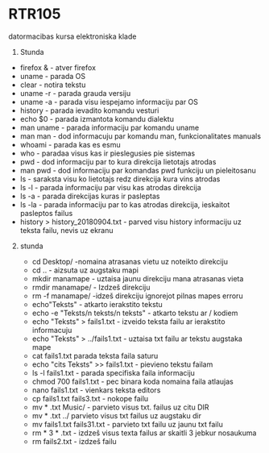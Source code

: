 # RTR105
datormacibas kursa elektroniska klade  

 1. Stunda

  * firefox & - atver firefox   
  * uname - parada OS   
  * clear - notira tekstu  
  * uname -r - parada grauda versiju  
  * uname -a - parada visu iespejamo informaciju par OS  
  * history - parada ievadito komandu vesturi  
  * echo $0 - parada izmantota komandu dialektu  
  * man uname - parada informaciju par komandu uname  
  * man man - dod informacuju par komandu man, funkcionalitates manuals  
  * whoami - parada kas es esmu  
  * who - paradaa visus kas ir pieslegusies pie sistemas   
  * pwd - dod informaciju par to kura direkcija lietotajs atrodas  
  * man pwd - dod informaciju par komandas pwd funkciju un pieleitosanu  
  * ls - saraksta visu ko lietotajs redz direkcija kura vins atrodas  
  * ls -l - parada informaciju par visu kas atrodas direkcija    
  * ls -a - parada direkcijas kuras ir pasleptas  
  * ls -la - parada informaciju par to kas atrodas direkcija, ieskaitot pasleptos failus  
  * history > history_20180904.txt - parved visu history informaciju uz teksta failu, nevis uz ekranu  

2. stunda

   *  cd Desktop/ -nomaina atrasanas vietu uz noteikto direkciju  
   *  cd .. - aizsuta uz augstaku mapi   
   *  mkdir manamape - uztaisa jaunu direkciju mana atrasanas vieta  
   *  rmdir manamape/ - Izdzeš direkciju   
   *  rm -f manamape/ -idzeš direkciju ignorejot pilnas mapes erroru  
   *  echo"Teksts" - atkarto ierakstito tekstu  
   *  echo -e  "Teksts/n teksts/n teksts" - atkarto tekstu ar / kodiem  
   *  echo "Teksts" > fails1.txt - izveido teksta failu ar ierakstito informacuju  
   *  echo "Teksts" > ../fails1.txt - uztaisa txt failu ar tekstu augstaka mape  
   *  cat fails1.txt parada teksta faila saturu  
   *  echo "cits Teksts" >> fails1.txt - pievieno tekstu failam   
   *  ls -l fails1.txt - parada specifiska faila informaciju  
   *  chmod 700 fails1.txt - pec binara koda nomaina faila atlaujas  
   *  nano fails1.txt  - vienkars teksta editors
   *  cp fails1.txt fails3.txt - nokope failu
   *  mv * .txt Music/ - parvieto visus txt. failus uz citu DIR
   *  mv * .txt ../ parvieto visus txt failus uz augstaku dir
   *  mv fails1.txt fails31.txt - parvieto txt failu uz jaunu txt failu
   *  rm * 3 * .txt - izdzeš visus texta failus ar skaitli 3 jebkur nosaukuma
   *  rm fails2.txt - izdzeš failu
  
